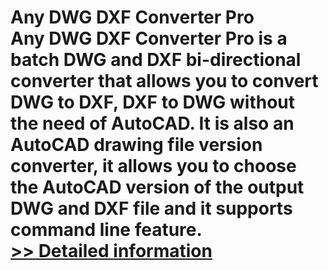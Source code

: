# Any DWG DXF Converter Pro<br />Any DWG DXF Converter Pro is a batch DWG and DXF bi-directional converter that allows you to convert DWG to DXF, DXF to DWG without the need of AutoCAD. It is also an AutoCAD drawing file version converter, it allows you to choose the AutoCAD version of the output DWG and DXF file and it supports command line feature.<br />[>> Detailed information](https://secure.shareit.com/shareit/product.html?productid=300951656&affiliateid=200057808)